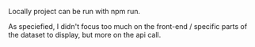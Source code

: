 Locally project can be run with npm run.

As speciefied, I didn't focus too much on the front-end / specific parts of the dataset to display, but more on the api call.

